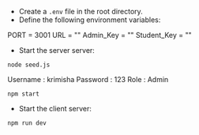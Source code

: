 - Create a `.env` file in the root directory.
- Define the following environment variables:
 
PORT = 3001
URL = ""
Admin_Key = ""
Student_Key = ""

- Start the server server:

`node seed.js`

Username : krimisha
Password : 123
Role : Admin

`npm start`

- Start the client server:

`npm run dev`
